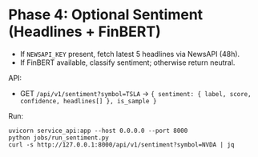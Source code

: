 # Phase 4: Optional Sentiment (Headlines + FinBERT)

- If `NEWSAPI_KEY` present, fetch latest 5 headlines via NewsAPI (48h).
- If FinBERT available, classify sentiment; otherwise return neutral.

API:
- GET `/api/v1/sentiment?symbol=TSLA` → `{ sentiment: { label, score, confidence, headlines[] }, is_sample }`

Run:
```
uvicorn service_api:app --host 0.0.0.0 --port 8000
python jobs/run_sentiment.py
curl -s http://127.0.0.1:8000/api/v1/sentiment?symbol=NVDA | jq
```
